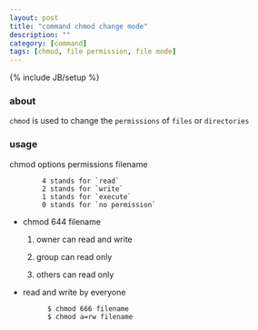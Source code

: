 ```yaml
---
layout: post
title: "command chmod change mode"
description: ""
category: [command]
tags: [chmod, file permission, file mode]
---
```

{% include JB/setup %}


### about

`chmod` is used to change the `permissions` of `files` or `directories`

### usage

chmod options permissions filename

            4 stands for `read`
            2 stands for `write`
            1 stands for `execute`
            0 stands for `no permission`

* chmod 644 filename

    1. owner can read and write

    1. group can read only

    1. others can read only

* read and write by everyone

            $ chmod 666 filename
            $ chmod a=rw filename